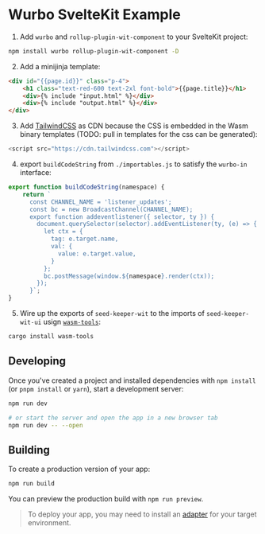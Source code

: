 # Wurbo SvelteKit Example

1. Add `wurbo` and `rollup-plugin-wit-component` to your SvelteKit project:

```bash
npm install wurbo rollup-plugin-wit-component -D
```

2. Add a minijinja template:

```html
<div id="{{page.id}}" class="p-4">
	<h1 class="text-red-600 text-2xl font-bold">{{page.title}}</h1>
	<div>{% include "input.html" %}</div>
	<div>{% include "output.html" %}</div>
</div>
```

3. Add [TailwindCSS](https://tailwindcss.com/docs/guides/sveltekit)	as CDN because the CSS is embedded in the Wasm binary templates (TODO: pull in templates for the css can be generated):

```js
<script src="https://cdn.tailwindcss.com"></script>
```

4. export `buildCodeString` from `./importables.js` to satisfy the `wurbo-in` interface:

```js
export function buildCodeString(namespace) {
	return `
      const CHANNEL_NAME = 'listener_updates';
      const bc = new BroadcastChannel(CHANNEL_NAME);
      export function addeventlistener({ selector, ty }) {
        document.querySelector(selector).addEventListener(ty, (e) => {
          let ctx = {
            tag: e.target.name,
            val: {
              value: e.target.value,
            }
          };
          bc.postMessage(window.${namespace}.render(ctx));
        });
      }`;
}
```

5. Wire up the exports of `seed-keeper-wit` to the imports of `seed-keeper-wit-ui` usign [`wasm-tools`](https://github.com/bytecodealliance/wasm-tools):

```bash
cargo install wasm-tools
```

## Developing

Once you've created a project and installed dependencies with `npm install` (or `pnpm install` or `yarn`), start a development server:

```bash
npm run dev

# or start the server and open the app in a new browser tab
npm run dev -- --open
```

## Building

To create a production version of your app:

```bash
npm run build
```

You can preview the production build with `npm run preview`.

> To deploy your app, you may need to install an [adapter](https://kit.svelte.dev/docs/adapters) for your target environment.
